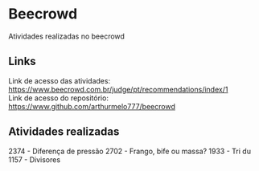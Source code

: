 # Beecrowd
Atividades realizadas no beecrowd

## Links
Link de acesso das atividades: https://www.beecrowd.com.br/judge/pt/recommendations/index/1  
Link de acesso do repositório: https://www.github.com/arthurmelo777/beecrowd

## Atividades realizadas
2374 - Diferença de pressão
2702 - Frango, bife ou massa?
1933 - Tri du
1157 - Divisores